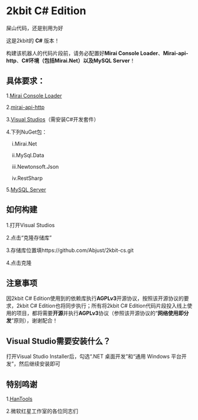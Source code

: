 # 2kbit C# Edition
屎山代码，还是别用为好

这是2kbit的 **C#** 版本！

构建该机器人的代码片段前，请务必配置好**Mirai Console Loader**、**Mirai-api-http**、**C#环境（包括Mirai.Net）**以及**MySQL Server**！

## 具体要求：
1.[Mirai Console Loader](https://github.com/iTXTech/mirai-console-loader)

2.[mirai-api-http](https://github.com/project-mirai/mirai-api-http)

3.[Visual Studios](https://visualstudio.microsoft.com/zh-hans/)（需安装C#开发套件）

4.下列NuGet包：

&nbsp;&nbsp;&nbsp;&nbsp;i.Mirai.Net

&nbsp;&nbsp;&nbsp;&nbsp;ii.MySql.Data

&nbsp;&nbsp;&nbsp;&nbsp;iii.Newtonsoft.Json

&nbsp;&nbsp;&nbsp;&nbsp;iv.RestSharp

5.[MySQL Server](https://dev.mysql.com/downloads/installer/)

## 如何构建

1.打开Visual Studios

2.点击“克隆存储库”

3.存储库位置填https://github.com/Abjust/2kbit-cs.git

4.点击克隆

## 注意事项

因2kbit C# Edition使用到的依赖库执行**AGPLv3**开源协议，按照该开源协议的要求，2kbit C# Edition也将同步执行；所有将2kbit C# Edition代码片段投入线上使用的项目，都将需要**开源**并执行**AGPLv3**协议（参照该开源协议的“**网络使用即分发**”原则），谢谢配合！

## Visual Studio需要安装什么？

打开Visual Studio Installer后，勾选“.NET 桌面开发”和“通用 Windows 平台开发”，然后继续安装即可

## 特别鸣谢

1.[HanTools](https://github.com/daizihan233)

2.微软红星工作室的各位同志们
